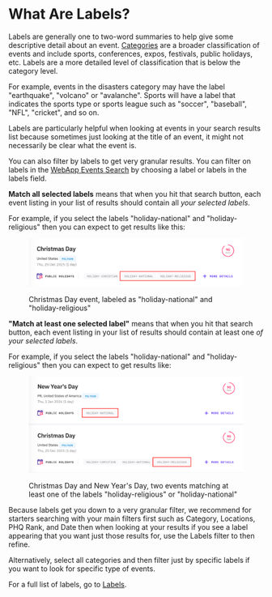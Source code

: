 # What Are Labels?

Labels are generally one to two-word summaries to help give some descriptive detail about an event. [Categories](https://app.gitbook.com/s/tNhzHETmXsrWeVBndqqJ/getting-started/predicthq-data/event-categories) are a broader classification of events and include sports, conferences, expos, festivals, public holidays, etc. Labels are a more detailed level of classification that is below the category level.

For example, events in the disasters category may have the label "earthquake", "volcano" or "avalanche". Sports will have a label that indicates the sports type or sports league such as "soccer", "baseball", "NFL", "cricket", and so on.

Labels are particularly helpful when looking at events in your search results list because sometimes just looking at the title of an event, it might not necessarily be clear what the event is.

You can also filter by labels to get very granular results. You can filter on labels in the [WebApp Events Search](../webapp-overview/events-search.md) by choosing a label or labels in the labels field.

**Match all selected labels** means that when you hit that search button, each event listing in your list of results should contain all _your selected labels_.

For example, if you select the labels "holiday-national" and "holiday-religious" then you can expect to get results like this:

<figure><img src="../.gitbook/assets/image (35).png" alt=""><figcaption><p>Christmas Day event, labeled as "holiday-national" and "holiday-religious"</p></figcaption></figure>

**"Match at least one selected label"** means that when you hit that search button, each event listing in your list of results should contain at least one _of your selected labels_.

For example, if you select the labels "holiday-national" and "holiday-religious" then you can expect to get results like:

<figure><img src="../.gitbook/assets/image (36).png" alt=""><figcaption><p>Christmas Day and New Year's Day, two events matching at least one of the labels "holiday-religious" or "holiday-national"</p></figcaption></figure>

Because labels get you down to a very granular filter, we recommend for starters searching with your main filters first such as Category, Locations, PHQ Rank, and Date then when looking at your results if you see a label appearing that you want just those results for, use the Labels filter to then refine.

Alternatively, select all categories and then filter just by specific labels if you want to look for specific type of events.

For a full list of labels, go to [Labels](https://app.gitbook.com/s/tNhzHETmXsrWeVBndqqJ/getting-started/predicthq-data/labels "mention").
